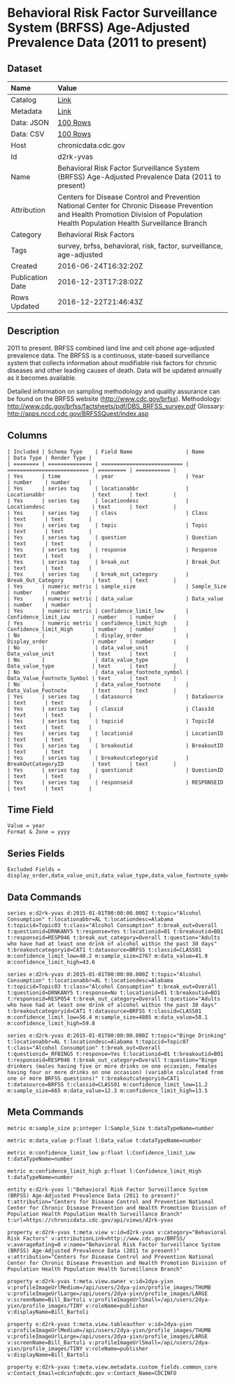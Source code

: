 # Behavioral Risk Factor Surveillance System (BRFSS) Age-Adjusted Prevalence Data (2011 to present)

## Dataset

| Name | Value |
| :--- | :---- |
| Catalog | [Link](https://catalog.data.gov/dataset/behavioral-risk-factor-surveillance-system-brfss-age-adjusted-prevalence-data-2011-to-pres) |
| Metadata | [Link](https://chronicdata.cdc.gov/api/views/d2rk-yvas) |
| Data: JSON | [100 Rows](https://chronicdata.cdc.gov/api/views/d2rk-yvas/rows.json?max_rows=100) |
| Data: CSV | [100 Rows](https://chronicdata.cdc.gov/api/views/d2rk-yvas/rows.csv?max_rows=100) |
| Host | chronicdata.cdc.gov |
| Id | d2rk-yvas |
| Name | Behavioral Risk Factor Surveillance System (BRFSS) Age-Adjusted Prevalence Data (2011 to present) |
| Attribution | Centers for Disease Control and Prevention National Center for Chronic Disease Prevention and Health Promotion Division of Population Health Population Health Surveillance Branch |
| Category | Behavioral Risk Factors |
| Tags | survey, brfss, behavioral, risk, factor, surveillance, age-adjusted |
| Created | 2016-06-24T16:32:20Z |
| Publication Date | 2016-12-23T17:28:02Z |
| Rows Updated | 2016-12-22T21:46:43Z |

## Description

2011 to present. BRFSS combined land line and cell phone age-adjusted prevalence data. The BRFSS is a continuous, state-based surveillance system that collects information about modifiable risk factors for chronic diseases and other leading causes of death. 
Data will be updated annually as it becomes available.

Detailed information on sampling methodology and quality assurance can be found on the BRFSS website (http://www.cdc.gov/brfss). 
Methodology: http://www.cdc.gov/brfss/factsheets/pdf/DBS_BRFSS_survey.pdf 
Glossary: http://apps.nccd.cdc.gov/BRFSSQuest/index.asp

## Columns

```ls
| Included | Schema Type    | Field Name                 | Name                       | Data Type | Render Type |
| ======== | ============== | ========================== | ========================== | ========= | =========== |
| Yes      | time           | year                       | Year                       | number    | number      |
| Yes      | series tag     | locationabbr               | Locationabbr               | text      | text        |
| Yes      | series tag     | locationdesc               | Locationdesc               | text      | text        |
| Yes      | series tag     | class                      | Class                      | text      | text        |
| Yes      | series tag     | topic                      | Topic                      | text      | text        |
| Yes      | series tag     | question                   | Question                   | text      | text        |
| Yes      | series tag     | response                   | Response                   | text      | text        |
| Yes      | series tag     | break_out                  | Break_Out                  | text      | text        |
| Yes      | series tag     | break_out_category         | Break_Out_Category         | text      | text        |
| Yes      | numeric metric | sample_size                | Sample_Size                | number    | number      |
| Yes      | numeric metric | data_value                 | Data_value                 | number    | number      |
| Yes      | numeric metric | confidence_limit_low       | Confidence_limit_Low       | number    | number      |
| Yes      | numeric metric | confidence_limit_high      | Confidence_limit_High      | number    | number      |
| No       |                | display_order              | Display_order              | number    | number      |
| No       |                | data_value_unit            | Data_value_unit            | text      | text        |
| No       |                | data_value_type            | Data_value_type            | text      | text        |
| No       |                | data_value_footnote_symbol | Data_Value_Footnote_Symbol | text      | text        |
| No       |                | data_value_footnote        | Data_Value_Footnote        | text      | text        |
| Yes      | series tag     | datasource                 | DataSource                 | text      | text        |
| Yes      | series tag     | classid                    | ClassId                    | text      | text        |
| Yes      | series tag     | topicid                    | TopicId                    | text      | text        |
| Yes      | series tag     | locationid                 | LocationID                 | text      | text        |
| Yes      | series tag     | breakoutid                 | BreakoutID                 | text      | text        |
| Yes      | series tag     | breakoutcategoryid         | BreakOutCategoryID         | text      | text        |
| Yes      | series tag     | questionid                 | QuestionID                 | text      | text        |
| Yes      | series tag     | responseid                 | RESPONSEID                 | text      | text        |
```

## Time Field

```ls
Value = year
Format & Zone = yyyy
```

## Series Fields

```ls
Excluded Fields = display_order,data_value_unit,data_value_type,data_value_footnote_symbol,data_value_footnote
```

## Data Commands

```ls
series e:d2rk-yvas d:2015-01-01T00:00:00.000Z t:topic="Alcohol Consumption" t:locationabbr=AL t:locationdesc=Alabama t:topicid=Topic03 t:class="Alcohol Consumption" t:break_out=Overall t:questionid=DRNKANY5 t:response=Yes t:locationid=01 t:breakoutid=BO1 t:responseid=RESP046 t:break_out_category=Overall t:question="Adults who have had at least one drink of alcohol within the past 30 days" t:breakoutcategoryid=CAT1 t:datasource=BRFSS t:classid=CLASS01 m:confidence_limit_low=40.2 m:sample_size=2767 m:data_value=41.9 m:confidence_limit_high=43.6

series e:d2rk-yvas d:2015-01-01T00:00:00.000Z t:topic="Alcohol Consumption" t:locationabbr=AL t:locationdesc=Alabama t:topicid=Topic03 t:class="Alcohol Consumption" t:break_out=Overall t:questionid=DRNKANY5 t:response=No t:locationid=01 t:breakoutid=BO1 t:responseid=RESP054 t:break_out_category=Overall t:question="Adults who have had at least one drink of alcohol within the past 30 days" t:breakoutcategoryid=CAT1 t:datasource=BRFSS t:classid=CLASS01 m:confidence_limit_low=56.4 m:sample_size=4805 m:data_value=58.1 m:confidence_limit_high=59.8

series e:d2rk-yvas d:2015-01-01T00:00:00.000Z t:topic="Binge Drinking" t:locationabbr=AL t:locationdesc=Alabama t:topicid=Topic07 t:class="Alcohol Consumption" t:break_out=Overall t:questionid=_RFBING5 t:response=Yes t:locationid=01 t:breakoutid=BO1 t:responseid=RESP046 t:break_out_category=Overall t:question="Binge drinkers (males having five or more drinks on one occasion, females having four or more drinks on one occasion) (variable calculated from one or more BRFSS questions)" t:breakoutcategoryid=CAT1 t:datasource=BRFSS t:classid=CLASS01 m:confidence_limit_low=11.2 m:sample_size=665 m:data_value=12.3 m:confidence_limit_high=13.5
```

## Meta Commands

```ls
metric m:sample_size p:integer l:Sample_Size t:dataTypeName=number

metric m:data_value p:float l:Data_value t:dataTypeName=number

metric m:confidence_limit_low p:float l:Confidence_limit_Low t:dataTypeName=number

metric m:confidence_limit_high p:float l:Confidence_limit_High t:dataTypeName=number

entity e:d2rk-yvas l:"Behavioral Risk Factor Surveillance System (BRFSS) Age-Adjusted Prevalence Data (2011 to present)" t:attribution="Centers for Disease Control and Prevention National Center for Chronic Disease Prevention and Health Promotion Division of Population Health Population Health Surveillance Branch" t:url=https://chronicdata.cdc.gov/api/views/d2rk-yvas

property e:d2rk-yvas t:meta.view v:id=d2rk-yvas v:category="Behavioral Risk Factors" v:attributionLink=http://www.cdc.gov/BRFSS/ v:averageRating=0 v:name="Behavioral Risk Factor Surveillance System (BRFSS) Age-Adjusted Prevalence Data (2011 to present)" v:attribution="Centers for Disease Control and Prevention National Center for Chronic Disease Prevention and Health Promotion Division of Population Health Population Health Surveillance Branch"

property e:d2rk-yvas t:meta.view.owner v:id=2dya-yixn v:profileImageUrlMedium=/api/users/2dya-yixn/profile_images/THUMB v:profileImageUrlLarge=/api/users/2dya-yixn/profile_images/LARGE v:screenName=Bill_Bartoli v:profileImageUrlSmall=/api/users/2dya-yixn/profile_images/TINY v:roleName=publisher v:displayName=Bill_Bartoli

property e:d2rk-yvas t:meta.view.tableauthor v:id=2dya-yixn v:profileImageUrlMedium=/api/users/2dya-yixn/profile_images/THUMB v:profileImageUrlLarge=/api/users/2dya-yixn/profile_images/LARGE v:screenName=Bill_Bartoli v:profileImageUrlSmall=/api/users/2dya-yixn/profile_images/TINY v:roleName=publisher v:displayName=Bill_Bartoli

property e:d2rk-yvas t:meta.view.metadata.custom_fields.common_core v:Contact_Email=cdcinfo@cdc.gov v:Contact_Name=CDCINFO
```